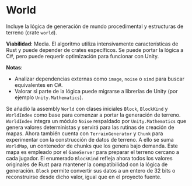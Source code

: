 # World

Incluye la lógica de generación de mundo procedimental y estructuras de terreno (crate `world`).

**Viabilidad**: Media. El algoritmo utiliza intensivamente características de Rust y puede depender de crates específicos. Se puede portar la lógica a C#, pero puede requerir optimización para funcionar con Unity.

**Notas**:
- Analizar dependencias externas como `image`, `noise` o `simd` para buscar equivalentes en C#.
- Valorar si parte de la lógica puede migrarse a librerías de Unity (por ejemplo `Unity.Mathematics`).

 Se añadió la assembly `World` con clases iniciales `Block`, `BlockKind` y `WorldIndex` como base para comenzar a portar la generación de terreno. `WorldIndex` integra un módulo `Noise` respaldado por `Unity.Mathematics` que genera valores deterministas y servirá para las rutinas de creación de mapas. Ahora también cuenta con `TerrainGenerator` y `Chunk` para experimentar con la construcción de datos de terreno. A ello se suma `WorldMap`, un contenedor de chunks que los genera bajo demanda. Este mapa es empleado por el `GameServer` para preparar el terreno cercano a cada jugador. El enumerado `BlockKind` refleja ahora todos los valores originales de Rust para mantener la compatibilidad con la lógica de generación. `Block` permite convertir sus datos a un entero de 32 bits o reconstruirse desde dicho valor, igual que en el proyecto fuente.


